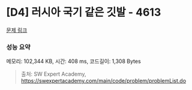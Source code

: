 # [D4] 러시아 국기 같은 깃발 - 4613 

[문제 링크](https://swexpertacademy.com/main/code/problem/problemDetail.do?contestProbId=AWQl9TIK8qoDFAXj) 

### 성능 요약

메모리: 102,344 KB, 시간: 408 ms, 코드길이: 1,308 Bytes



> 출처: SW Expert Academy, https://swexpertacademy.com/main/code/problem/problemList.do